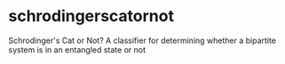 # schrodingerscatornot
Schrodinger's Cat or Not? A classifier for determining whether a bipartite system is in an entangled state or not
